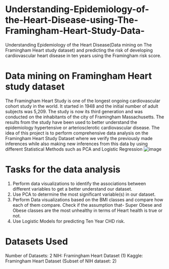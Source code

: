 # Understanding-Epidemiology-of-the-Heart-Disease-using-The-Framingham-Heart-Study-Data-
Understanding Epidemiology of the Heart Disease(Data mining on The Framingham Heart study dataset) and predicting the risk of developing cardiovascular heart disease in ten years using the  Framingham risk score.

# Data mining on Framingham Heart study dataset
The Framingham Heart Study is one of the longest ongoing cardiovascular cohort study in the world. It started in 1948 and the initial number of adult subjects was 5,209. The study is now its third generation and was conducted on the inhabitants of the city of Framingham Massachusetts. The results from the study have been used to better understand the epidemiology hypertensive or arteriosclerotic cardiovascular disease.
The idea of this project is to perform comprehensive data analysis on the Framingham Heart Study Dataset where we verify the previously made inferences while also making new inferences from this data by using different Statistical Methods such as PCA and Logistic Regression
![image](https://user-images.githubusercontent.com/43420933/148837350-23cc6452-7621-4119-9d75-418e1bc96e3a.png)


# Tasks for the data analysis
1.	Perform data visualizations to identify the associations between different variables to get a better understand our dataset. 
2.	Use PCA to determine the most significant variable(s) in our dataset.
3.	Perform Data visualizations based on the BMI classes and compare how each of them compare. Check if the assumption that- Super Obese and Obese classes are the most unhealthy in terms of Heart health is true or not.
4.	Use Logistic Models for predicting Ten Year CHD risk.


# Datasets Used
Number of Datasets: 2
NIH: Framingham Heart Dataset (1)
Kaggle: Framingham Heart Dataset (Subset of NIH dataset: 2)

